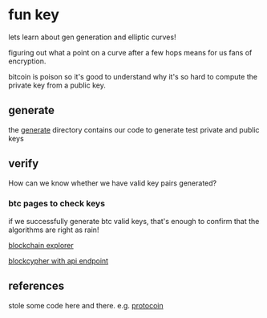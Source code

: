 # fun key

lets learn about gen generation and elliptic curves!

figuring out what a point on a curve after a few hops means for us fans of
encryption.

bitcoin is poison so it's good to understand why it's so hard to compute the
private key from a public key.

## generate

the [generate](./generate) directory contains our code to generate test private
and public keys

## verify

How can we know whether we have valid key pairs generated?

### btc pages to check keys

if we successfully generate btc valid keys, that's enough to confirm that the
algorithms are right as rain!

[blockchain explorer](https://www.blockchain.com/btc/address/1DEP8i3QJCsomS4BSMY2RpU1upv62aGvhD)

[blockcypher with api endpoint](https://www.blockcypher.com/dev/bitcoin/#address-endpoint)

## references

stole some code here and there. e.g.
[protocoin](https://programtalk.com/vs2/?source=python/10047/protocoin/protocoin/util.py)